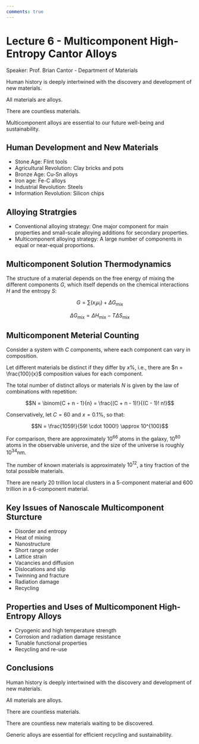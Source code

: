 ```yaml
---
comments: true
---
```


# Lecture 6 - Multicomponent High-Entropy Cantor Alloys

Speaker: Prof. Brian Cantor - Department of Materials

Human history is deeply intertwined with the discovery and development of new materials.

All materials are alloys.

There are countless materials.

Multicomponent alloys are essential to our future well-being and sustainability.

## Human Development and New Materials

- Stone Age: Flint tools
- Agricultural Revolution: Clay bricks and pots
- Bronze Age: Cu-Sn alloys
- Iron age: Fe-C alloys
- Industrial Revolution: Steels
- Information Revolution: Silicon chips

## Alloying Stratrgies

- Conventional alloying strategy: One major component for main properties and small-scale alloying additions for secondary properties.
- Multicomponent alloying strategy: A large number of components in equal or near-equal proportions.

## Multicomponent Solution Thermodynamics

The structure of a material depends on the free energy of mixing the different components $G$, which itself depends on the chemical interactions $H$ and the entropy $S$:

$$G = \sum (x_{i}\mu_{i}) + \Delta G_{\text{mix}}$$

$$\Delta G_{\text{mix}} = \Delta H_{\text{mix}} - T \Delta S_{\text{mix}}$$

## Multicomponent Meterial Counting

Consider a system with $C$ components, where each component can vary in composition.

Let different materials be distinct if they differ by $x\%$, i.e., there are $n = \frac{100}{x}$ composition values for each component.

The total number of distinct alloys or materials $N$ is given by the law of combinations with repetition:

$$N = \binom{C + n - 1}{n} = \frac{(C + n - 1)!}{(C - 1)! n!}$$

Conservatively, let $C = 60$ and $x = 0.1\%$, so that:

$$N = \frac{1059!}{59! \cdot 1000!} \approx 10^{100}$$

For comparison, there are approximately $10^{66}$ atoms in the galaxy, $10^{80}$ atoms in the observable universe, and the size of the universe is roughly $10^{34} \text{nm}$.

The number of known materials is approximately $10^{12}$, a tiny fraction of the total possible materials.

There are nearly 20 trillion local clusters in a 5-component material and 600 trillion in a 6-component material.

## Key Issues of Nanoscale Multicomponent Sturcture

- Disorder and entropy
- Heat of mixing
- Nanostructure
- Short range order
- Lattice strain
- Vacancies and diffusion
- Dislocations and slip
- Twinning and fracture
- Radiation damage
- Recycling

## Properties and Uses of Multicomponent High-Entropy Alloys

- Cryogenic and high temperature strength
- Corrosion and radiation damage resistance
- Tunable functional properties
- Recycling and re-use

## Conclusions

Human history is deeply intertwined with the discovery and development of new materials.

All materials are alloys.

There are countless materials.

There are countless new materials waiting to be discovered.

Generic alloys are essential for efficient recycling and sustainability.

